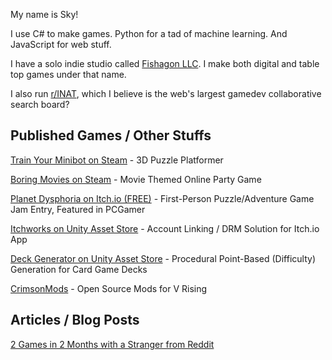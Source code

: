 My name is Sky! 

I use C# to make games. Python for a tad of machine learning. And JavaScript for web stuff. 

I have a solo indie studio called [Fishagon LLC](https://www.fishagon.com). I make both digital and table top games under that name.

I also run [r/INAT](https://www.reddit.com/r/INAT), which I believe is the web's largest gamedev collaborative search board?

## Published Games / Other Stuffs
[Train Your Minibot on Steam](https://store.steampowered.com/app/713740/Train_Your_Minibot/) - 3D Puzzle Platformer

[Boring Movies on Steam](https://store.steampowered.com/app/1792500/Boring_Movies/) - Movie Themed Online Party Game

[Planet Dysphoria on Itch.io (FREE)](https://fishagon.itch.io/planet-dysphoria) - First-Person Puzzle/Adventure Game Jam Entry, Featured in PCGamer

[Itchworks on Unity Asset Store](https://assetstore.unity.com/packages/tools/integration/itchworks-81566) - Account Linking / DRM Solution for Itch.io App

[Deck Generator on Unity Asset Store](https://assetstore.unity.com/packages/tools/deck-generator-78663) -  Procedural Point-Based (Difficulty) Generation for Card Game Decks

[CrimsonMods](https://github.com/CrimsonMods) - Open Source Mods for V Rising

## Articles / Blog Posts
[2 Games in 2 Months with a Stranger from Reddit](https://www.gamedeveloper.com/production/2-games-in-2-months-with-a-stranger-from-reddit)
